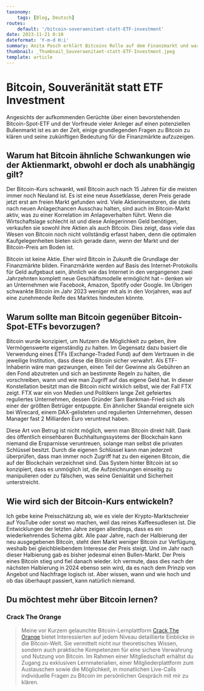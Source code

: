 ```yaml
---
taxonomy:
    tags: [Blog, Deutsch]
routes:
    default: '/bitcoin-soveraenitaet-statt-ETF-investment'
date: 2023-11-21 0:10
dateformat: 'Y-m-d H:i'
summary: Anita Posch erklärt Bitcoins Rolle auf dem Finanzmarkt und warnt vor dem Investment in einen zukünftigen Bitcoin-Spot-ETF.
thumbnail: _Thumbnail_Souveraenitaet-statt-ETF-Investment.jpeg
template: article 
---
```


# Bitcoin, Souveränität statt ETF Investment
Angesichts der aufkommenden Gerüchte über einen bevorstehenden Bitcoin-Spot-ETF und der Vorfreude vieler Anleger auf einen potenziellen Bullenmarkt ist es an der Zeit, einige grundlegenden Fragen zu Bitcoin zu klären und seine zukünftigen Bedeutung für die Finanzmärkte aufzuzeigen.

## Warum hat Bitcoin ähnliche Schwankungen wie der Aktienmarkt, obwohl er doch als unabhängig gilt?
Der Bitcoin-Kurs schwankt, weil Bitcoin auch nach 15 Jahren für die meisten immer noch Neuland ist. Es ist eine neue Assetklasse, deren Preis gerade jetzt erst am freien Markt gefunden wird. Viele Aktieninvestoren, die stets nach neuen Anlagechancen Ausschau halten, sind auch im Bitcoin-Markt aktiv, was zu einer Korrelation im Anlageverhalten führt. Wenn die Wirtschaftslage schlecht ist und diese Anlegerinnen Geld benötigen, verkaufen sie sowohl ihre Aktien als auch Bitcoin. Dies zeigt, dass viele das Wesen von Bitcoin noch nicht vollständig erfasst haben, denn die optimalen Kaufgelegenheiten bieten sich gerade dann, wenn der Markt und der Bitcoin-Preis am Boden ist.

Bitcoin ist keine Aktie. Eher wird Bitcoin in Zukunft die Grundlage der Finanzmärkte bilden. 
Finanzmärkte werden auf Basis des Internet-Protokolls für Geld aufgebaut sein, ähnlich wie das Internet in den vergangenen zwei Jahrzehnten komplett neue Geschäftsmodelle ermöglicht hat – denken wir an Unternehmen wie Facebook, Amazon, Spotify oder Google. Im Übrigen schwankte Bitcoin im Jahr 2023 weniger mit als in den Vorjahren, was auf eine zunehmende Reife des Marktes hindeuten könnte.

## Warum sollte man Bitcoin gegenüber Bitcoin-Spot-ETFs bevorzugen?
Bitcoin wurde konzipiert, um Nutzern die Möglichkeit zu geben, ihre Vermögenswerte eigenständig zu halten. Im Gegensatz dazu basiert die Verwendung eines ETFs (Exchange-Traded Fund) auf dem Vertrauen in die jeweilige Institution, dass diese die Bitcoin sicher verwahrt. Als ETF-Inhaberin wäre man gezwungen, einen Teil der Gewinne als Gebühren an den Fond abzutreten und sich an bestimmte Regeln zu halten, die vorschreiben, wann und wie man Zugriff auf das eigene Geld hat. In dieser Konstellation besitzt man die Bitcoin nicht wirklich selbst, wie der Fall FTX zeigt. FTX war ein von Medien und Politikern lange Zeit gefeiertes reguliertes Unternehmen, dessen Gründer Sam Bankman-Fried sich als einer der größten Betrüger entpuppte. Ein ähnlicher Skandal ereignete sich bei Wirecard, einem DAX-gelisteten und regulierten Unternehmen, dessen Manager fast 2 Milliarden Euro veruntreut haben.

Diese Art von Betrug ist nicht möglich, wenn man Bitcoin direkt hält. Dank des öffentlich einsehbaren Buchhaltungssystems der Blockchain kann niemand die Ersparnisse veruntreuen, solange man selbst die privaten Schlüssel besitzt. Durch die eigenen Schlüssel kann man jederzeit überprüfen, dass man immer noch Zugriff hat zu den eigenen Bitcoin, die auf der Blockchain verzeichnet sind. Das System hinter Bitcoin ist so konzipiert, dass es unmöglich ist, die Aufzeichnungen einseitig zu manipulieren oder zu fälschen, was seine Genialität und Sicherheit unterstreicht.

## Wie wird sich der Bitcoin-Kurs entwickeln?
Ich gebe keine Preisschätzung ab, wie es viele der Krypto-Marktschreier auf YouTube oder sonst wo machen, weil das reines Kaffeesudlesen ist. Die Entwicklungen der letzten Jahre zeigen allerdings, dass es ein wiederkehrendes Schema gibt. Alle paar Jahre, nach der Halbierung der neu ausgegebenen Bitcoin, steht dem Markt weniger Bitcoin zur Verfügung, weshalb bei gleichbleibendem Interesse der Preis steigt. Und im Jahr nach dieser Halbierung gab es bisher jedesmal einen Bullen-Markt. Der Preis eines Bitcoin stieg und fiel danach wieder. Ich vermute, dass dies nach der nächsten Halbierung in 2024 ebenso sein wird, da es nach dem Prinzip von Angebot und Nachfrage logisch ist. Aber wissen, wann und wie hoch und ob das überhaupt passiert, kann natürlich niemand.

## Du möchtest mehr über Bitcoin lernen? 

### Crack The Orange

> Meine vor Kurzem gelaunchte Bitcoin-Lernplattform [Crack The Orange](https://cracktheorange.com) bietet Interessierten auf jedem Niveau detaillierte Einblicke in die Bitcoin-Welt. Sie vermittelt nicht nur theoretisches Wissen, sondern auch praktische Kompetenzen für eine sichere Verwahrung und Nutzung von Bitcoin. Im Rahmen einer Mitgliedschaft erhältst du Zugang zu exklusiven Lernmaterialien, einer Mitgliederplattform zum Austauschen sowie die Möglichkeit, in monatlichen Live-Calls individuelle Fragen zu Bitcoin im persönlichen Gespräch mit mir zu klären.
